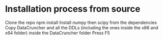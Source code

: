 # Installation process from source
Clone the repo
npm install
Install numpy then scipy from the dependencies
Copy DataCruncher and all the DDLs (including the ones inside the x86 and x64 folder) inside the DataCruncher folder
Press F5